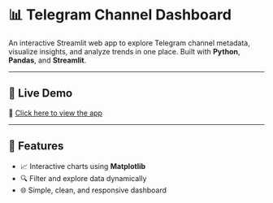 # 📊 Telegram Channel Dashboard

An interactive Streamlit web app to explore Telegram channel metadata, visualize insights, and analyze trends in one place. Built with **Python**, **Pandas**, and **Streamlit**.

---

## 🚀 Live Demo
🔗 [Click here to view the app](https://telegramchanneldashboard.streamlit.app)

-----
## 📌 Features
- 📈 Interactive charts using **Matplotlib**
- 🔍 Filter and explore data dynamically
- 🌐 Simple, clean, and responsive dashboard
